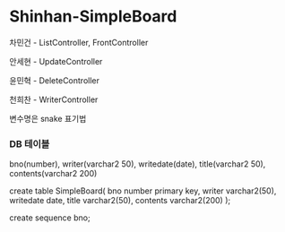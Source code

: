 # Shinhan-SimpleBoard

차민건 - ListController, FrontController

안세현 - UpdateController

윤민혁 - DeleteController

천희찬 - WriterController

변수명은 snake 표기법

### DB 테이블

bno(number), writer(varchar2 50), writedate(date), title(varchar2 50), contents(varchar2 200)

create table SimpleBoard(
    bno number primary key,
    writer varchar2(50),
    writedate date,
    title varchar2(50),
    contents varchar2(200)
);

create sequence bno;

